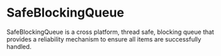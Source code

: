 # SafeBlockingQueue
SafeBlockingQueue is a cross platform, thread safe, blocking queue that provides a reliability mechanism to ensure all items are successfully handled.

